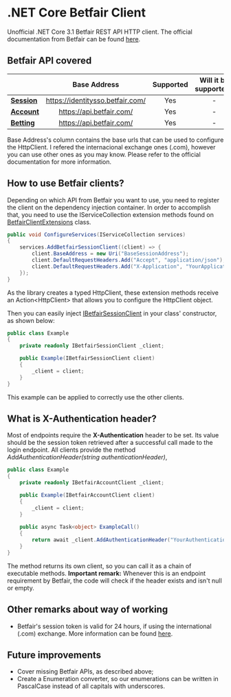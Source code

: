 # .NET Core Betfair Client

Unofficial .NET Core 3.1 Betfair REST API HTTP client. The official documentation from Betfair can be found [here](https://docs.developer.betfair.com/).

## Betfair API covered

|             | Base Address | Supported | Will it be supported? |
| :---        |    :----:    |   :---:   |         :---:         |
| [**Session**](https://docs.developer.betfair.com/display/1smk3cen4v3lu3yomq5qye0ni/Accounts+API) |    https://identitysso.betfair.com/ | Yes    |          -         |
| [**Account**](https://docs.developer.betfair.com/display/1smk3cen4v3lu3yomq5qye0ni/Accounts+API) |    https://api.betfair.com/ | Yes    |          -         |
| [**Betting**](https://docs.developer.betfair.com/display/1smk3cen4v3lu3yomq5qye0ni/Betting+API)  |    https://api.betfair.com/ | Yes    |          -         |

Base Address's column contains the base urls that can be used to configure the HttpClient. I refered the internacional exchange ones (.com), however you can use other ones as you may know. Please refer to the official documentation for more information.

## How to use Betfair clients?

Depending on which API from Betfair you want to use, you need to register the client on the dependency injection container. In order to accomplish that, you need to use the IServiceCollection extension methods found on [BetfairClientExtensions](https://github.com/tiagojsrios/betfair-client-csharp/blob/main/src/BetfairClient/BetfairClient/Extensions/BetfairClientExtensions.cs) class.

```csharp
public void ConfigureServices(IServiceCollection services)
{
    services.AddBetfairSessionClient((client) => {
        client.BaseAddress = new Uri("BaseSessionAddress");
        client.DefaultRequestHeaders.Add("Accept", "application/json");
        client.DefaultRequestHeaders.Add("X-Application", "YourApplicationToken");
    });
}
```

As the library creates a typed HttpClient, these extension methods receive an Action\<HttpClient\> that allows you to configure the HttpClient object.

Then you can easily inject [IBetfairSessionClient](https://github.com/tiagojsrios/betfair-client-csharp/blob/main/src/BetfairClient/BetfairClient/Clients/Interfaces/IBetfairSessionClient.cs) in your class' constructor, as shown below:

```csharp
public class Example
{
    private readonly IBetfairSessionClient _client;

    public Example(IBetfairSessionClient client)
    {
        _client = client;
    }
}
```

This example can be applied to correctly use the other clients.

## What is X-Authentication header?

Most of endpoints require the **X-Authentication** header to be set. Its value should be the session token retrieved after a successful call made to the login endpoint. All clients provide the method *AddAuthenticationHeader(string authenticationHeader)*, 

```csharp
public class Example
{
    private readonly IBetfairAccountClient _client;

    public Example(IBetfairAccountClient client)
    {
        _client = client;
    }
    
    public async Task<object> ExampleCall()
    {
        return await _client.AddAuthenticationHeader("YourAuthenticationTokenValue").GetAccountDetails();
    }
}
```
The method returns its own client, so you can call it as a chain of executable methods.
**Important remark:** Whenever this is an endpoint requirement by Betfair, the code will check if the header exists and isn't null or empty.

## Other remarks about way of working

- Betfair's session token is valid for 24 hours, if using the international (.com) exchange. More information can be found [here](https://docs.developer.betfair.com/pages/viewpage.action?pageId=3834909).

## Future improvements

- Cover missing Betfair APIs, as described above;
- Create a Enumeration converter, so our enumerations can be written in PascalCase instead of all capitals with underscores.
